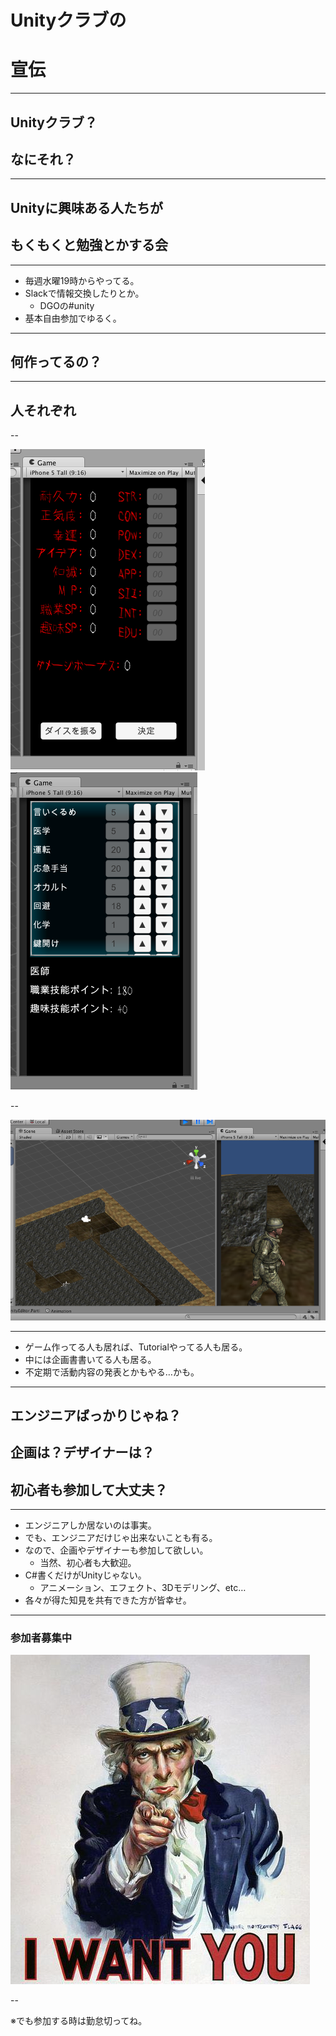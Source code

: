 # Unityクラブの
# 宣伝

---

## Unityクラブ？
## なにそれ？

---

## Unityに興味ある人たちが
## もくもくと勉強とかする会

---

* 毎週水曜19時からやってる。
* Slackで情報交換したりとか。
  * DGOの#unity
* 基本自由参加でゆるく。

---

## 何作ってるの？

---

## 人それぞれ

--

![作ってる1](images/charamake.png "作ってる1")
![作ってる2](images/skillset.png "作ってる2")

--

![作ってる3](images/map.png "作ってる3")

---

* ゲーム作ってる人も居れば、Tutorialやってる人も居る。
* 中には企画書書いてる人も居る。
* 不定期で活動内容の発表とかもやる…かも。

---

## エンジニアばっかりじゃね？
## 企画は？デザイナーは？
## 初心者も参加して大丈夫？

---

* エンジニアしか居ないのは事実。
* でも、エンジニアだけじゃ出来ないことも有る。
* なので、企画やデザイナーも参加して欲しい。
  * 当然、初心者も大歓迎。
* C#書くだけがUnityじゃない。
  * アニメーション、エフェクト、3Dモデリング、etc…
* 各々が得た知見を共有できた方が皆幸せ。

---

### 参加者募集中
![来たれ](images/iwantyou.jpg "来たれ")

--

※でも参加する時は勤怠切ってね。